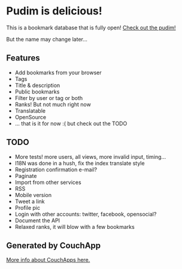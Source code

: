 # Pudim is delicious!

This is a bookmark database that is fully open!
[Check out the pudim!](http://manifesto.couchone.com/pudim/_design/pudim/index.html)

But the name may change later...

## Features

- Add bookmarks from your browser
- Tags
- Title & description
- Public bookmarks
- Filter by user or tag or both
- Ranks! But not much right now
- Translatable
- OpenSource
- ... that is it for now :( but check out the TODO

## TODO

- More tests! more users, all views, more invalid input, timing...
- I18N was done in a hush, fix the index translate style
- Registration confirmation e-mail?
- Paginate
- Import from other services
- RSS
- Mobile version
- Tweet a link
- Profile pic
- Login with other accounts: twitter, facebook, opensocial?
- Document the API
- Relaxed ranks, it will blow with a few bookmarks

## Generated by CouchApp

[More info about CouchApps here.](http://couchapp.org)
